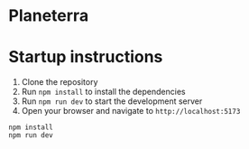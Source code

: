 # Planeterra

# Startup instructions
1. Clone the repository
2. Run `npm install` to install the dependencies
3. Run `npm run dev` to start the development server
4. Open your browser and navigate to `http://localhost:5173`

```shell
npm install
npm run dev
```